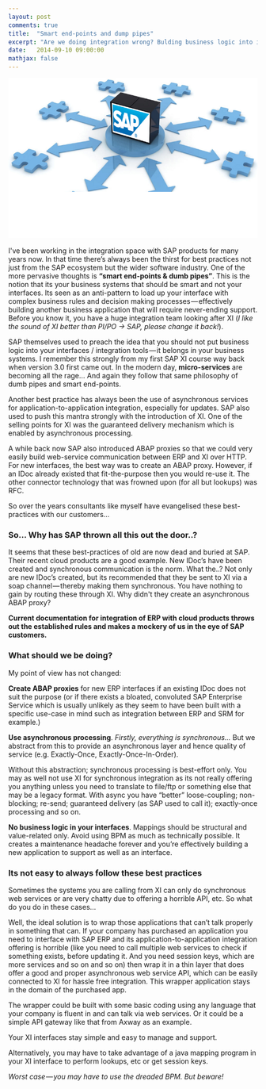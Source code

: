 ```yaml
---
layout: post
comments: true
title:  "Smart end-points and dump pipes"
excerpt: "Are we doing integration wrong? Bulding business logic into interfaces and creating dependencies on bigger and bigger integration teams."
date:   2014-09-10 09:00:00
mathjax: false
---
```


<img src="/assets/smart-endpoints/sap_integration.png">

I've been working in the integration space with SAP products for many years now. In that time there’s always been the thirst for best practices not just from the SAP ecosystem but the wider software industry.
One of the more pervasive thoughts is __“smart end-points & dumb pipes”__. This is the notion that its your business systems that should be smart and not your interfaces. Its seen as an anti-pattern to load up your interface with complex business rules and decision making processes — effectively building another business application that will require never-ending support. Before you know it, you have a huge integration team looking after XI (_I like the sound of XI better than PI/PO -> SAP, please change it back!_).

SAP themselves used to preach the idea that you should not put business logic into your interfaces / integration tools — it belongs in your business systems. I remember this strongly from my first SAP XI course way back when version 3.0 first came out.
In the modern day, __micro-services__ are becoming all the rage… And again they follow that same philosophy of dumb pipes and smart end-points.

Another best practice has always been the use of asynchronous services for application-to-application integration, especially for updates. SAP also used to push this mantra strongly with the introduction of XI.
One of the selling points for XI was the guaranteed delivery mechanism which is enabled by asynchronous processing.

A while back now SAP also introduced ABAP proxies so that we could very easily build web-service communication between ERP and XI over HTTP. For new interfaces, the best way was to create an ABAP proxy. However, if an IDoc already existed that fit-the-purpose then you would re-use it. The other connector technology that was frowned upon (for all but lookups) was RFC.

So over the years consultants like myself have evangelised these best-practices with our customers…

### So… Why has SAP thrown all this out the door..?
It seems that these best-practices of old are now dead and buried at SAP. Their recent cloud products are a good example. New IDoc’s have been created and synchronous communication is the norm. What the..? Not only are new IDoc’s created, but its recommended that they be sent to XI via a soap channel — thereby making them synchronous. You have nothing to gain by routing these through XI. Why didn't they create an asynchronous ABAP proxy?

__Current documentation for integration of ERP with cloud products throws out the established rules and makes a mockery of us in the eye of SAP customers.__

### What should we be doing?
My point of view has not changed:

__Create ABAP proxies__ for new ERP interfaces if an existing IDoc does not suit the purpose (or if there exists a bloated, convoluted SAP Enterprise Service which is usually unlikely as they seem to have been built with a specific use-case in mind such as integration between ERP and SRM for example.)

__Use asynchronous processing__. _Firstly, everything is synchronous…_ But we abstract from this to provide an asynchronous layer and hence quality of service (e.g. Exactly-Once, Exactly-Once-In-Order).

Without this abstraction; synchronous processing is best-effort only. You may as well not use XI for synchronous integration as its not really offering you anything unless you need to translate to file/ftp or something else that may be a legacy format. With async you have “better” loose-coupling; non-blocking; re-send; guaranteed delivery (as SAP used to call it); exactly-once processing and so on.

__No business logic in your interfaces__. Mappings should be structural and value-related only. Avoid using BPM as much as technically possible. It creates a maintenance headache forever and you’re effectively building a new application to support as well as an interface.

### Its not easy to always follow these best practices
Sometimes the systems you are calling from XI can only do synchronous web services or are very chatty due to offering a horrible API, etc. So what do you do in these cases…

Well, the ideal solution is to wrap those applications that can’t talk properly in something that can. If your company has purchased an application you need to interface with SAP ERP and its application-to-application integration offering is horrible (like you need to call multiple web services to check if something exists, before updating it. And you need session keys, which are more services and so on and so on) then wrap it in a thin layer that does offer a good and proper asynchronous web service API, which can be easily connected to XI for hassle free integration. This wrapper application stays in the domain of the purchased app.

The wrapper could be built with some basic coding using any language that your company is fluent in and can talk via web services. Or it could be a simple API gateway like that from Axway as an example.

Your XI interfaces stay simple and easy to manage and support.

Alternatively, you may have to take advantage of a java mapping program in your XI interface to perform lookups, etc or get session keys.

_Worst case — you may have to use the dreaded BPM. But beware!_
